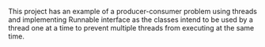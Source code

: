 This project has an example of a producer-consumer problem using threads and implementing Runnable interface as the classes intend to be used by a thread one at a time to prevent multiple threads from executing at the same time.
